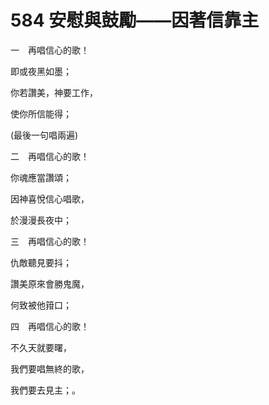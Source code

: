# 584 安慰與鼓勵——因著信靠主

一　再唱信心的歌！

即或夜黑如墨；

你若讚美，神要工作，

使你所信能得；

(最後一句唱兩遍)

二　再唱信心的歌！

你魂應當讚頌；

因神喜悅信心唱歌，

於漫漫長夜中；

三　再唱信心的歌！

仇敵聽見要抖；

讚美原來會勝鬼魔，

何致被他箝口；

四　再唱信心的歌！

不久天就要曙，

我們要唱無終的歌，

我們要去見主；。

